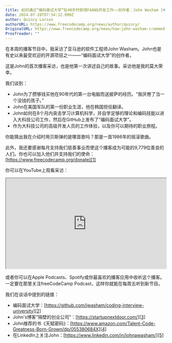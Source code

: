 ```yaml
---
title: 如何通过“编码面试大学”在40岁时获得FAANG开发工作——创作者：John Washam [#134]
date: 2024-07-28T07:54:12.090Z
author: Quincy Larson
authorURL: https://www.freecodecamp.org/news/author/quincy/
OriginalURL: https://www.freecodecamp.org/news/how-john-washam-crammed-for-8-months-got-a-job-at-amazon-then-taught-1000s-of-other-devs-134/
Proofreader: ""
---
```


在本周的播客节目中，我采访了亚马逊的软件工程师John Washam。John也是有史以来最受欢迎的开源项目之一——“编码面试大学”的创作者。

<!-- more -->

这是John的首次播客采访，也是他第一次讲述自己的故事。采访他是我的莫大荣幸。

我们谈到：

- John为了攒够钱买他在90年代的第一台电脑而送披萨的经历。“我厌倦了当一个没钱的孩子。”
- John在美国军队的第一份职业生涯，他在韩国担任翻译。
- John如何在8个月内突击学习计算机科学，并自学足够的理论和编码技能以进入大科技公司工作，然后在GitHub上发布了“编码面试大学”。
- 作为大科技公司的高级开发人员的工作体验，以及你可以期待的职业旅程。

你能猜出我在介绍时用贝斯弹的是哪首歌吗？那是一首1986年的摇滚歌曲。

此外，我还要感谢每月支持我们慈善事业而使这个播客成为可能的9,779位善良的人们。你也可以加入他们并支持我们的使命：[https://www.freecodecamp.org/donate][1]

你可以在YouTube上观看采访：

<iframe width="560" height="315" src="https://www.youtube.com/embed/B-QBZrkD06U" style="aspect-ratio: 16 / 9; width: 100%; height: auto;" title="YouTube video player" allow="accelerometer; autoplay; clipboard-write; encrypted-media; gyroscope; picture-in-picture; web-share" referrerpolicy="strict-origin-when-cross-origin" allowfullscreen="" loading="lazy"></iframe>

或者你可以在Apple Podcasts、Spotify或你最喜欢的播客应用中收听这个播客。一定要在那里关注freeCodeCamp Podcast，这样你就能在每周五听到新节目。

我们在谈话中提到的链接：

- 编码面试大学：[https://github.com/jwasham/coding-interview-university][2]
- John's博客“隔壁的创业公司”：[https://startupnextdoor.com/][3]
- John推荐的书《天赋密码》：[https://www.amazon.com/Talent-Code-Greatness-Born-Grown/dp/055380684X][4]
- 在LinkedIn上关注John：[https://www.linkedin.com/in/johnawasham/][5]

[1]: https://www.freecodecamp.org/donate
[2]: https://github.com/jwasham/coding-interview-university
[3]: https://startupnextdoor.com/
[4]: https://www.amazon.com/Talent-Code-Greatness-Born-Grown/dp/055380684X
[5]: https://www.linkedin.com/in/johnawasham/

